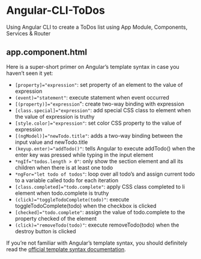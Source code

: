 # Angular-CLI-ToDos
Using Angular CLI to create a ToDos list using App Module, Components, Services &amp; Router


## app.component.html ##
Here is a super-short primer on Angular’s template syntax in case you haven’t seen it yet:

- `[property]="expression"`: set property of an element to the value of expression
- `(event)="statement"`: execute statement when event occurred
- `[(property)]="expression`": create two-way binding with expression
- `[class.special]="expression"`: add special CSS class to element when the value of expression is truthy
- `[style.color]="expression"`: set color CSS property to the value of expression
- `[(ngModel)]="newTodo.title"`: adds a two-way binding between the input value and newTodo.title
- `(keyup.enter)="addTodo()"`: tells Angular to execute addTodo() when the enter key was pressed while typing in the input element
- `*ngIf="todos.length > 0"`: only show the section element and all its children when there is at least one todo
- `*ngFor="let todo of todos"`: loop over all todo’s and assign current todo to a variable called todo for each iteration
- `[class.completed]="todo.complete"`: apply CSS class completed to li element when todo.complete is truthy
- `(click)="toggleTodoComplete(todo)"`: execute toggleTodoComplete(todo) when the checkbox is clicked
- `[checked]="todo.complete"`: assign the value of todo.complete to the property checked of the element
- `(click)="removeTodo(todo)"`: execute removeTodo(todo) when the destroy button is clicked

If you’re not familiar with Angular’s template syntax, you should definitely read the [official template syntax documentation](https://angular.io/docs/ts/latest/guide/template-syntax.html).
